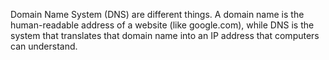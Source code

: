

Domain Name System (DNS) are different things. A domain name is the human-readable address of a website (like google.com), while DNS is the system that translates that domain name into an IP address that computers can understand.